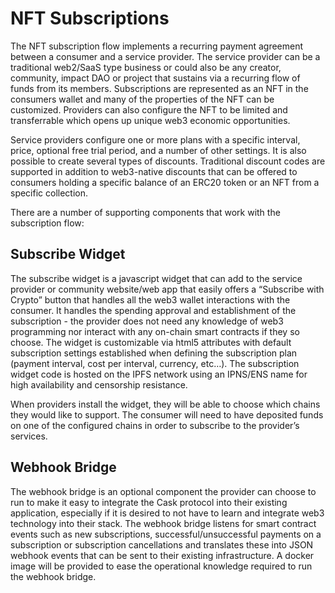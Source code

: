 # NFT Subscriptions

The NFT subscription flow implements a recurring payment agreement between a consumer and a service provider. The service
provider can be a traditional web2/SaaS type business or could also be any creator, community, impact DAO or project
that sustains via a recurring flow of funds from its members. Subscriptions are represented as an NFT in the consumers
wallet and many of the properties of the NFT can be customized. Providers can also configure the NFT to be limited and
transferrable which opens up unique web3 economic opportunities.

Service providers configure one or more plans with a specific interval, price, optional free trial period, and a number
of other settings. It is also possible to create several types of discounts. Traditional discount codes are supported in
addition to web3-native discounts that can be offered to consumers holding a specific balance of an ERC20 token or an NFT
from a specific collection.

There are a number of supporting components that work with the subscription flow:

## Subscribe Widget

The subscribe widget is a javascript widget that can add to the service provider or community website/web app that easily offers a
“Subscribe with Crypto” button that handles all the web3 wallet interactions with the consumer. It handles the spending
approval and establishment of the subscription - the provider does not need any knowledge of web3 programming nor
interact with any on-chain smart contracts if they so choose. The widget is customizable via html5 attributes with
default subscription settings established when defining the subscription plan (payment interval, cost per interval,
currency, etc…). The subscription widget code is hosted on the IPFS network using an IPNS/ENS name for high availability
and censorship resistance.

When providers install the widget, they will be able to
choose which chains they would like to support. The consumer will need to have deposited funds on one of the configured
chains in order to subscribe to the provider’s services.

## Webhook Bridge

The webhook bridge is an optional component the provider can choose to run to make it easy to integrate the Cask
protocol into their existing application, especially if it is desired to not have to learn and integrate web3 technology
into their stack. The webhook bridge listens for smart contract events such as new subscriptions,
successful/unsuccessful payments on a subscription or subscription cancellations and translates these into JSON webhook
events that can be sent to their existing infrastructure. A docker image will be provided to ease the operational
knowledge required to run the webhook bridge.
